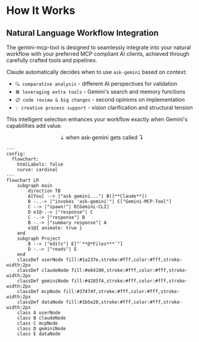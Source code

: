 # How It Works

## Natural Language Workflow Integration

The gemini-mcp-tool is designed to seamlessly integrate into your natural workflow with your preferred MCP compliant AI clients, achieved through carefully crafted tools and pipelines.

Claude automatically decides when to use `ask-gemini` based on context:

- `🔍 comparative analysis` - different AI perspectives for validation
- `🛠️ leveraging extra tools` - Gemini's search and memory functions  
- `📋 code review & big changes` - second opinions on implementation
- `💡 creative process support` - vision clarification and structural tension

This intelligent selection enhances your workflow exactly when Gemini's capabilities add value.

<div align="center">⇣ when ask-gemini gets called ↴</div>
<DiagramModal>

```mermaid
---
config:
  flowchart:
    htmlLabels: false
    curve: cardinal
---
flowchart LR
    subgraph main
        direction TB
        A[You] --> |"ask gemini..."| B([**Claude**])
        B -..-> |"invokes 'ask-gemini'"| C["Gemini-MCP-Tool"]
        C --> |"spawn!"| D[Gemini-CLI]
        D e1@-.-> |"response"| C
        C -.-> |"response"| B
        B -.-> |"summary response"| A
        e1@{ animate: true }
    end
    subgraph Project
        B --> |"edits"| E["`**@*Files***`"]
        D -.-> |"reads"| E
    end
    classDef userNode fill:#1a237e,stroke:#fff,color:#fff,stroke-width:2px
    classDef claudeNode fill:#e64100,stroke:#fff,color:#fff,stroke-width:2px
    classDef geminiNode fill:#4285f4,stroke:#fff,color:#fff,stroke-width:2px
    classDef mcpNode fill:#37474f,stroke:#fff,color:#fff,stroke-width:2px
    classDef dataNode fill:#1b5e20,stroke:#fff,color:#fff,stroke-width:2px
    class A userNode
    class B claudeNode
    class C mcpNode
    class D geminiNode
    class E dataNode
```
</DiagramModal>
